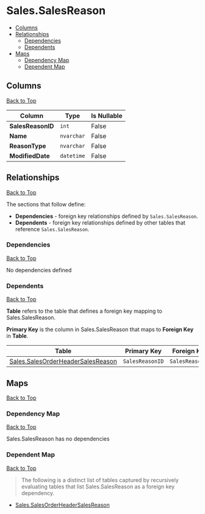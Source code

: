 # Sales.SalesReason

* [Columns](#columns)
* [Relationships](#relationships)
    * [Dependencies](#dependencies)
    * [Dependents](#dependents)
* [Maps](#maps)
    * [Dependency Map](#dependency-map)
    * [Dependent Map](#dependent-map)

## Columns
[Back to Top](#salessalesreason)

Column | Type | Is Nullable
-------|------|------------
**SalesReasonID** | `int` | False
**Name** | `nvarchar` | False
**ReasonType** | `nvarchar` | False
**ModifiedDate** | `datetime` | False

## Relationships
[Back to Top](#salessalesreason)


The sections that follow define:
* **Dependencies** - foreign key relationships defined by `Sales.SalesReason`.
* **Dependents** - foreign key relationships defined by other tables that reference `Sales.SalesReason`.

### Dependencies
[Back to Top](#salessalesreason)


No dependencies defined

### Dependents
[Back to Top](#salessalesreason)

**Table** refers to the table that defines a foreign key mapping to Sales.SalesReason.

**Primary Key** is the column in Sales.SalesReason that maps to **Foreign Key** in **Table**.

Table | Primary Key | Foreign Key | Foreign Key Name
------|-------------|-------------|-----------------
[Sales.SalesOrderHeaderSalesReason](./SalesOrderHeaderSalesReason.md) | `SalesReasonID` | `SalesReasonID` | **FK_SalesOrderHeaderSalesReason_SalesReason_SalesReasonID**

## Maps
[Back to Top](#salessalesreason)

### Dependency Map
[Back to Top](#salessalesreason)

Sales.SalesReason has no dependencies
### Dependent Map
[Back to Top](#salessalesreason)

> The following is a distinct list of tables captured by recursively evaluating tables that list Sales.SalesReason as a foreign key dependency.

* [Sales.SalesOrderHeaderSalesReason](./SalesOrderHeaderSalesReason.md)
